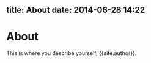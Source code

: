 title: About
date: 2014-06-28 14:22
---

# About

This is where you describe yourself, {{site.author}}.
